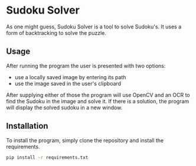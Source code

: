 # Sudoku Solver

As one might guess, Sudoku Solver is a tool to solve Sudoku's.
It uses a form of backtracking to solve the puzzle.

## Usage
After running the program the user is presented with two options:
- use a locally saved image by entering its path
- use the image saved in the user's clipboard

After supplying either of those the program will use OpenCV and an OCR to find the Sudoku in the image and solve it.
If there is a solution, the program will display the solved sudoku in a new window.

## Installation
To install the program, simply clone the repository and install the requirements.
```bash
pip install -r requirements.txt
```

